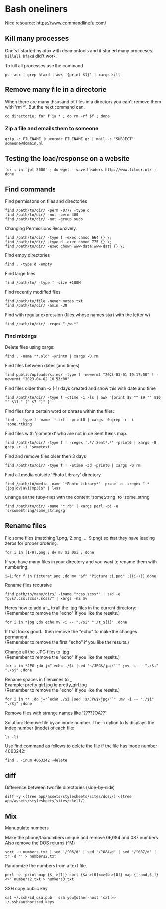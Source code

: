 # Bash oneliners

Nice resource: <https://www.commandlinefu.com/>

## Kill many processes

One's I started hylafax with deamontools and it started many procceses. `killall hfaxd` did't work.

To kill all processes use the command

    ps -acx | grep hfaxd | awk '{print $1}' | xargs kill

## Remove many file in a directorie

When there are many thousand of files in a directory you can't remove them with 'rm *'. But the next command can.

    cd directorie; for f in * ; do rm -rf $f ; done

### Zip a file and emails them to someone

    gzip -c FILENAME |uuencode FILENAME.gz | mail -s "SUBJECT" someone@domain.nl

## Testing the load/response on a website

    for i in `jot 5000` ; do wget --save-headers http://www.filmer.nl/ ; done

## Find commands

Find permissons on files and directories

    find /path/to/dir/ -perm -0777 -type d
    find /path/to/dir/ -not -perm 400
    find /path/to/dir/ -not -group sudo

Changing Permissions Recursively.

    find /path/to/dir/ -type f -exec chmod 664 {} \;
    find /path/to/dir/ -type d -exec chmod 775 {} \;
    find /path/to/dir/ -exec chown www-data:www-data {} \;

Find empy directories

    find . -type d -empty

Find large files

    find /path/to/ -type f -size +100M

Find recently modified files

    find /path/to/file -newer notes.txt
    find /path/to/dir/ -amin -30

Find with regular expression (files whose names start with the letter w)

    find /path/to/dir/ -regex "./w.*"

### Find mixings

Delete files using xargs:

    find . -name "*.old" -print0 | xargs -0 rm

Find files between dates (and times)

    find public/uploads/sites/ -type f -newermt "2023-03-01 10:17:00" ! -newermt "2023-04-02 10:53:00"

Find files older than -x (-1) days created and show this with date and time

    find /path/to/dir/ -type f -ctime -1 -ls | awk '{print $8 "" $9 "" $10 "" $11 " (" $7 ")" }'

Find files for a certain word or phrase within the files:

    find . -type f -name '*.txt' -print0 | xargs -0 grep -r -i 'some.*thing'

Find files with 'sometext' who are not in de Sent Items map.

    find /path/to/dir/ -type f ! -regex '.*/.Sent*.*' -print0 | xargs -0 grep -r -i 'sometext'

Find and remove files older then 3 days

    find /path/to/dir/ -type f ! -atime -3d -print0 | xargs -0 rm

Find all media outside 'Photo Library' directory

    find /path/to/media -name '*Photo Library*' -prune -o -iregex ".*(jpg|dv|avi|mp3)$" | less

Change all the ruby-files with the content 'someString' to 'some_string'

    find /path/to/dir/ -name "*.rb" | xargs perl -pi -e 's/someString/some_string/g'


## Rename files

Fix some files (matching 1.png, 2.png, ... 9.png) so that they have leading zeros for proper ordering.

    for i in [1-9].png ; do mv $i 0$i ; done

If you have many files in your directory and you want to rename them with numbering.

    i=1;for f in Picture*.png ;do mv "$f" "Picture_$i.png" ;((i++));done

Rename files recursive

    find path/to/many/dirs/ -iname "*css.scss*" | sed -e "p;s/.css.scss/.scss/" | xargs -n2 mv


Heres how to add a t_ to all the .jpg files in the current directory:
(Remember to remove the "echo" if you like the results.)

    for i in *jpg ;do echo mv -i -- "./$i" "./t_${i}" ;done

If that looks good.. then remove the "echo" to make the changes permanent. <br>
(Remember to remove the first "echo" if you like the results.)

Change all the .JPG files to .jpg<br>
(Remember to remove the "echo" if you like the results.)

    for i in *JPG ;do j="`echo ./$i |sed 's/JPG$/jpg/'`" ;mv -i -- "./$i" "./$j" ;done


Rename spaces in filenames to _ <br>
Example: pretty girl.jpg to pretty_girl.jpg<br>
(Remember to remove the "echo" if you like the results.)

    for i in ** ;do j="`echo ./$i |sed 's/JPG$/jpg/'`" ;mv -i -- "./$i" "./$j" ;done

Remove files with strange names like '?????OA??'

Solution: Remove file by an inode number.  The -i option to ls displays the index number (inode) of each file:

    ls -li

Use find command as follows to delete the file if the file has inode number 4063242:

    find . -inum 4063242 -delete

## diff

Difference between two file directories (side-by-side)

    diff -y <(tree app/assets/stylesheets/sites/dosc/) <(tree app/assets/stylesheets/sites/skell/)

## Mix

Manupulate numbers

Make the phone/faxnumbers unique and remove 06,084 and 087 numbers Also remove the DOS returns (^M)

    sort -u numbers.txt | sed '/^06/d' | sed '/^084/d' | sed '/^087/d' | tr -d '' > numbers2.txt

Randomize the numbers from a text file.

    perl -e 'print map {$_->[1]} sort {$a->[0]<=>$b->[0]} map {[rand,$_]} <>' numbers2.txt > numbers3.txt

SSH copy public key

    cat ~/.ssh/id_dsa.pub | ssh you@other-host 'cat >> ~/.ssh/authorized_keys'

